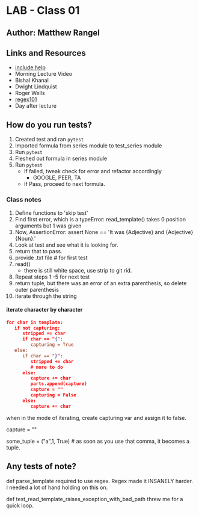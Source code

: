 # LAB - Class 01

## Author: Matthew Rangel

## Links and Resources

- [include help](https://www.includehelp.com/python/FileNotFoundError.aspx)
- Morning Lecture Video
- Bishal Khanal
- Dwight Lindquist
- Roger Wells
- [regex101](https://regex101.com/)
- Day after lecture
<!-- PORT - Port Number
DATABASE_URL - URL to the running Postgres instance/db
How to initialize/run your application (where applicable)
e.g. python main.py
How to use your library (where applicable)
Tests -->

## How do you run tests?

1. Created test and ran `pytest`
2. Imported formula from series module to test_series module
3. Run `pytest`
4. Fleshed out formula in series module
5. Run `pytest`
   - If failed, tweak check for error and refactor accordingly
      - GOOGLE, PEER, TA
   - If Pass, proceed to next formula.

### Class notes

1. Define functions to 'skip test'
2. Find first error, which is a typeError: read_template() takes 0 position  arguments but 1 was given
3. Now, AssertionError: assert None == 'It was {Adjective} and {Adjective} {Noun}.'
4. Look at test and see what it is looking for.
5. return that to pass.
6. provide .txt file  # for first test
7. read()
   - there is still white space, use strip to git rid.
8. Repeat steps 1 -5 for next test
9. return tuple, but there was an error of an extra parenthesis, so delete outer parenthesis
10. iterate through the string

#### iterate character by character

```json
for char in template:
   if not capturing:
      stripped += char
      if char == "{":
         capturing = True
   else: 
      if char == "}":
         stripped += char
         # more to do
      else:
         capture += char
         parts.append(capture)
         capture = ""
         capturing = False
      else:
         capture += char

```

when in the mode of iterating, create capturing var and assign it to false.

capture = ""

some_tuple = ("a",1, True) # as soon as you use that comma, it becomes a tuple.

## Any tests of note?

def parse_template required to use regex. Regex made it INSANELY harder. I needed a lot of hand holding on this on.

def test_read_template_raises_exception_with_bad_path threw me for a quick loop.

<!-- Describe any tests that you did not complete, skipped, etc -->